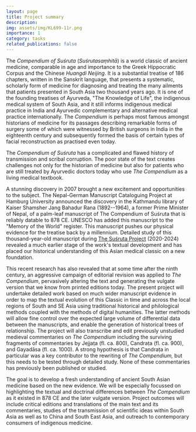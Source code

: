 ```yaml
---
layout: page
title: Project summary
description:
img: assets/img/KL699-11r.png
importance: 1
category: tasks
related_publications: false
---
```


The _Compendium of Suśruta_ (_Suśrutasaṃhitā_) is a world classic of ancient
medicine, comparable in age and importance to the Greek Hippocratic Corpus and
the Chinese _Huangdi Neijing_. It is a substantial treatise of 186 chapters, written in the Sanskrit
language, that presents a systematic, scholarly form of medicine for diagnosing
and treating the many ailments that patients presented in South Asia two
thousand years ago. It is one of the founding treatises of Ayurveda, "The Knowledge of Life", the
indigenous medical system of South Asia, and it still informs indigenous
medical practice in India and Ayurvedic complementary and alternative
medical practice internationally. The _Compendium_ is perhaps most famous
amongst historians of medicine for its passages describing remarkable forms
of surgery some of which were witnessed by British surgeons in India in the
eighteenth century and subsequently formed the basis of certain types of
facial reconstruction as practised even today.

The _Compendium of Suśruta_ has a complicated and flawed history of
transmission and scribal corruption. The poor state of the text creates
challenges not only for the historian of medicine but also for patients who are
still treated by Ayurvedic doctors today who use _The Compendium_ as a living
medical textbook.

A stunning discovery in 2007 brought a new excitement and opportunities to
the subject. The Nepal-German Manuscript Cataloguing Project at Hamburg
University announced the discovery in the Kathmandu library of Kaiser
Shamsher Jang Bahadur Rana (1892--1964), a former Prime Minister of Nepal,
of a palm-leaf manuscript of The Compendium of Suśruta that is reliably
datable to 878 CE. UNESCO has added this manuscript to the "Memory of the
World" register. This manuscript pushes our physical evidence for the treatise
back by a millennium. Detailed study of this thousand-year-old manuscript
during [The Suśruta Project](http://sushrutaproject.org) (2020-2024) revealed a much earlier stage of the work's
textual development and has placed our historical understanding of this Asian
medical classic on a new foundation.

This recent research has also revealed that at some time after the ninth
century, an aggressive campaign of editorial revision was applied to _The_
_Compendium_, pervasively altering the text and generating the vulgate
version that we know from printed editions today. The present project will
undertake detailed work based on much wider manuscript evidence in order
to map the textual evolution of this Classic in time and across the local
regions of South and SE Asia using traditional historical and philological
methods coupled with the methods of digital humanities. The
latter methods will allow fine control over the expected large volume of
differential data between the manuscripts, and enable the generation of
historical trees of relationship. The project will also transcribe and edit
previously unstudied medieval commentaries on _The Compendium_ including
the surviving fragments of commentaries by Jejjaṭa (fl. ca. 800), Candraṭa (fl.
ca. 900), and Gayadāsa (fl. ca. 1000). A strong hypothesis is that Candraṭa in
particular was a key contributor to the rewriting of _The Compendium,_ but this
needs to be tested through detailed study. None of these commentaries has
previously been published or studied.

The goal is to develop a fresh understanding of ancient South Asian medicine
based on the new evidence. We will be especially focussed on highlighting
the textual and doctrinal differences between _The Compendium_ as it existed
in 878 CE and the later vulgate version. Project outcomes will include critical
editions and translations of the main text and its commentaries, studies of
the transmission of scientific ideas within South Asia as well as to China and
South East Asia, and outreach to contemporary consumers of indigenous
medicine.
